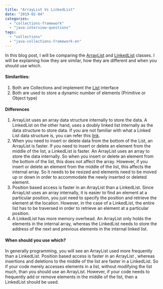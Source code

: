 ```yaml
---
title: "ArrayList Vs LinkedList"
date: "2019-02-04"
categories: 
  - "collections-framework"
  - "java-interview-questions"
tags: 
  - "collections"
  - "java-collections-framework-en"
---
```


In this blog post, I will be comparing the [ArrayList](https://docs.oracle.com/javase/7/docs/api/java/util/ArrayList.html) and [LinkedList](https://docs.oracle.com/javase/7/docs/api/java/util/LinkedList.html) classes. I will be explaining how they are similar, how they are different and when you should use which.

#### Similarities:

1. Both are Collections and implement the [List](https://docs.oracle.com/javase/7/docs/api/java/util/List.html) interface
2. Both are used to store a dynamic number of elements (Primitive or Object type)

#### Differences

1. ArrayList uses an array data structure internally to store the data. A LinkedList on the other hand, uses a doubly linked list internally as the data structure to store data. If you are not familiar with what a Linked List data structure is, you can refer this [link](https://www.cs.cmu.edu/~adamchik/15-121/lectures/Linked%20Lists/linked%20lists.html).
2. When you need to insert or delete data from the bottom of the List, an ArrayList is faster. If you need to insert or delete an element from the middle of the list, a LinkedList is faster. An ArrayList uses an array to store the data internally. So when you insert or delete an element from the bottom of the list, this does not affect the array. However, if you insert or delete an element from the middle of the list, this affects the internal array. So it needs to be resized and elements need to be moved up or down in order to accommodate the newly inserted or deleted element.
3. Position based access is faster in an ArrayList than a LinkedList. Since ArrayList uses an array internally, it is easier to find an element at a particular position, you just need to specify the position and retrieve the element at the location. However, in the case of a LinkedList, the entire list has to be traversed in order to retrieve an element at a particular position.
4. A LinkedList has more memory overhead. An ArrayList only holds the elements in the internal array, whereas the LinkedList needs to store the address of the next and previous elements in the internal linked list.

#### When should you use which?

In generally programming, you will see an ArrayList used more frequently than a LinkedList. Position based access is faster in an ArrayList , whereas insertions and deletions to the middle of the list are faster in a LinkedList. So if your code merely accesses elements in a list, without modifying the list much, than you should use an ArrayList. However, if your code needs to frequently add or remove elements in the middle of the list, then a LinkedList should be used.
